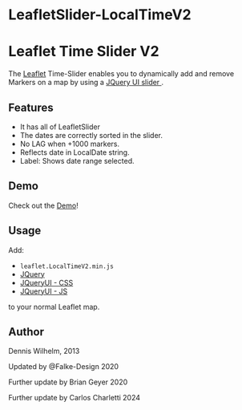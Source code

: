 # LeafletSlider-LocalTimeV2
Leaflet Time Slider V2
=============

The [Leaflet](http://leafletjs.com/) Time-Slider enables you to dynamically add and remove Markers on a map by using a [JQuery UI slider
](http://jqueryui.com/slider/). 

Features
-----
* It has all of LeafletSlider
* The dates are correctly sorted in the slider.
* No LAG when +1000 markers.
* Reflects date in LocalDate string.
* Label: Shows date range selected.

Demo
-----

Check out the [Demo](http://carlosign.github.io/LeafletSlider-LocalTimeV2/)!

Usage
-----
Add:
* ``leaflet.LocalTimeV2.min.js``
* [JQuery](http://code.jquery.com/jquery-1.9.1.min.js)
* [JQueryUI - CSS](http://code.jquery.com/ui/1.9.2/themes/base/jquery-ui.css)
* [JQueryUI - JS](http://code.jquery.com/ui/1.9.2/jquery-ui.js)

to your normal Leaflet map.


Author
-----
Dennis Wilhelm, 2013

Updated by @Falke-Design 2020

Further update by Brian Geyer 2020

Further update by Carlos Charletti 2024

